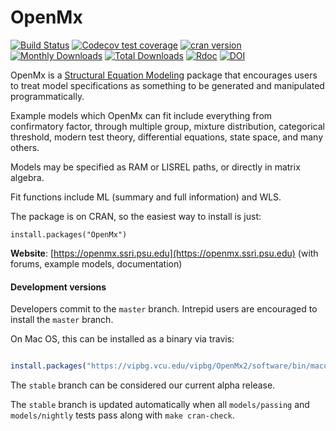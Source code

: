 # OpenMx

<!-- badges: start -->
[![Build Status](https://travis-ci.org/OpenMx/OpenMx.svg?branch=master)](https://travis-ci.org/OpenMx/OpenMx)
[![Codecov test coverage](https://codecov.io/gh/jpritikin/OpenMx/branch/master/graph/badge.svg)](https://codecov.io/gh/jpritikin/OpenMx?branch=master)
[![cran version](http://www.r-pkg.org/badges/version/OpenMx)](https://cran.r-project.org/package=OpenMx)
[![Monthly Downloads](http://cranlogs.r-pkg.org/badges/OpenMx)](http://cranlogs.r-pkg.org/badges/OpenMx)
[![Total Downloads](http://cranlogs.r-pkg.org/badges/grand-total/OpenMx)](http://cranlogs.r-pkg.org/badges/grand-total/OpenMx)
[![Rdoc](http://www.rdocumentation.org/badges/version/OpenMx)](http://www.rdocumentation.org/packages/OpenMx)
[![DOI](https://img.shields.io/badge/doi-110.1007/s11336--014--9435--8-yellow.svg?style=flat)](https://doi.org/10.1007/s11336-014-9435-8)
<!-- badges: end -->

OpenMx is a [Structural Equation Modeling](https://en.wikipedia.org/wiki/Structural_equation_modeling) 
package that encourages users to treat model specifications as something to be generated
and manipulated programmatically.

Example models which OpenMx can fit include everything from confirmatory factor, 
through multiple group, mixture distribution, categorical threshold, 
modern test theory, differential equations, state space, and many others.

Models may be specified as RAM or LISREL paths, or directly in matrix algebra.

Fit functions include ML (summary and full information) and WLS.

The package is on CRAN, so the easiest way to install is just:

`install.packages("OpenMx")`

**Website**: [https://openmx.ssri.psu.edu](https://openmx.ssri.psu.edu) (with forums, example models, documentation)

#### Development versions

Developers commit to the `master` branch.  Intrepid users are encouraged to install the `master` branch.

On Mac OS, this can be installed as a binary via travis:

```R

install.packages("https://vipbg.vcu.edu/vipbg/OpenMx2/software/bin/macosx/travis/OpenMx_latest.tgz")

```

The `stable` branch can be considered our current alpha release.

The `stable` branch is updated automatically when all `models/passing`
and `models/nightly` tests pass along with `make cran-check`.
